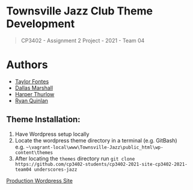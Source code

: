 # Townsville Jazz Club Theme Development

> CP3402 - Assignment 2 Project - 2021 - Team 04

# Authors

- [Taylor Fontes](https://github.com/DaRealTaylor)
- [Dallas Marshall](https://github.com/Dallas-Marshall)
- [Harper Thurlow](https://github.com/HarperThurlow)
- [Ryan Quinlan](https://github.com/RyanQ02)

## Theme Installation:

1. Have Wordpress setup locally
2. Locate the wordpress theme directory in a terminal (e.g. GitBash)  
   e.g. ```~\vagrant-local\www\Townsville-Jazz\public_html\wp-content\themes```
3. After locating the `themes` directory
   run ```git clone https://github.com/cp3402-students/cp3402-2021-site-cp3402-2021-team04 underscores-jazz```

[Production Wordpress Site](http://jazz.dallas-marshall.com/)